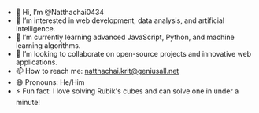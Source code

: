 - 👋 Hi, I’m @Natthachai0434
- 👀 I’m interested in web development, data analysis, and artificial intelligence.
- 🌱 I’m currently learning advanced JavaScript, Python, and machine learning algorithms.
- 💞️ I’m looking to collaborate on open-source projects and innovative web applications.
- 📫 How to reach me: natthachai.krit@geniusall.net
- 😄 Pronouns: He/Him
- ⚡ Fun fact: I love solving Rubik's cubes and can solve one in under a minute!
